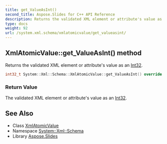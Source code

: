 ```yaml
---
title: get_ValueAsInt()
second_title: Aspose.Slides for C++ API Reference
description: Returns the validated XML element or attribute's value as an Int32.
type: docs
weight: 92
url: /system.xml.schema/xmlatomicvalue/get_valueasint/
---
```

## XmlAtomicValue::get_ValueAsInt() method


Returns the validated XML element or attribute's value as an [Int32](../../../system/int32/).

```cpp
int32_t System::Xml::Schema::XmlAtomicValue::get_ValueAsInt() override
```


### Return Value

The validated XML element or attribute's value as an [Int32](../../../system/int32/).

## See Also

* Class [XmlAtomicValue](../)
* Namespace [System::Xml::Schema](../../)
* Library [Aspose.Slides](../../../)